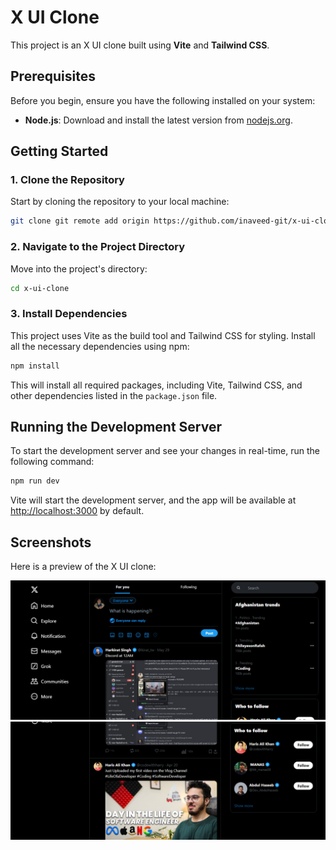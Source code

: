 # X UI Clone

This project is an X UI clone built using **Vite** and **Tailwind CSS**.

## Prerequisites

Before you begin, ensure you have the following installed on your system:

- **Node.js**: Download and install the latest version from [nodejs.org](https://nodejs.org/).

## Getting Started

### 1. Clone the Repository

Start by cloning the repository to your local machine:

```bash
git clone git remote add origin https://github.com/inaveed-git/x-ui-clone.git

```

### 2. Navigate to the Project Directory

Move into the project's directory:

```bash
cd x-ui-clone
```

### 3. Install Dependencies

This project uses Vite as the build tool and Tailwind CSS for styling. Install all the necessary dependencies using npm:

```bash
npm install
```

This will install all required packages, including Vite, Tailwind CSS, and other dependencies listed in the `package.json` file.

## Running the Development Server

To start the development server and see your changes in real-time, run the following command:

```bash
npm run dev
```

Vite will start the development server, and the app will be available at [http://localhost:3000](http://localhost:3000) by default.

## Screenshots

Here is a preview of the X UI clone:

![X UI Clone Screenshot](/assets/s1.PNG)
![X UI Clone Screenshot](/assets/s2.PNG)
